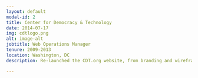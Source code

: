 ```yaml
---
layout: default
modal-id: 2
title: Center for Democracy & Technology
date: 2014-07-17
img: cdtlogo.png
alt: image-alt
jobtitle: Web Operations Manager
tenure: 2009-2013
location: Washington, DC
description: Re-launched the CDT.org website, from branding and wireframe to full deployment in Drupal, managing contractors against a small budget. Upgraded the comms platform for greater reach while remaining within the organization’s privacy-minded goals. Wrote for the CDT blog, and instructed program staff on readability and marketing toward a non-tech savvy audience. Managed our press influx, prioritizing large news outlets.

---
```

